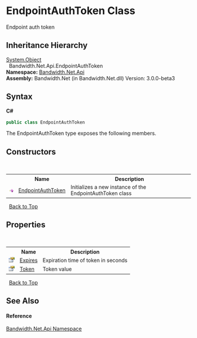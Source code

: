 ﻿# EndpointAuthToken Class
 

Endpoint auth token


## Inheritance Hierarchy
<a href="http://msdn2.microsoft.com/en-us/library/e5kfa45b" target="_blank">System.Object</a><br />&nbsp;&nbsp;Bandwidth.Net.Api.EndpointAuthToken<br />
**Namespace:**&nbsp;<a href ="N_Bandwidth_Net_Api.md">Bandwidth.Net.Api</a><br />**Assembly:**&nbsp;Bandwidth.Net (in Bandwidth.Net.dll) Version: 3.0.0-beta3

## Syntax

**C#**<br />
``` C#
public class EndpointAuthToken
```

The EndpointAuthToken type exposes the following members.


## Constructors
&nbsp;<table><tr><th></th><th>Name</th><th>Description</th></tr><tr><td>![Public method](media/pubmethod.gif "Public method")</td><td><a href ="M_Bandwidth_Net_Api_EndpointAuthToken__ctor.md">EndpointAuthToken</a></td><td>
Initializes a new instance of the EndpointAuthToken class</td></tr></table>&nbsp;
<a href="#endpointauthtoken-class">Back to Top</a>

## Properties
&nbsp;<table><tr><th></th><th>Name</th><th>Description</th></tr><tr><td>![Public property](media/pubproperty.gif "Public property")</td><td><a href ="P_Bandwidth_Net_Api_EndpointAuthToken_Expires.md">Expires</a></td><td>
Expiration time of token in seconds</td></tr><tr><td>![Public property](media/pubproperty.gif "Public property")</td><td><a href ="P_Bandwidth_Net_Api_EndpointAuthToken_Token.md">Token</a></td><td>
Token value</td></tr></table>&nbsp;
<a href="#endpointauthtoken-class">Back to Top</a>

## See Also


#### Reference
<a href ="N_Bandwidth_Net_Api.md">Bandwidth.Net.Api Namespace</a><br />